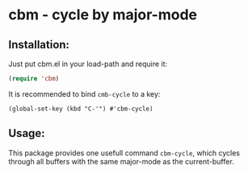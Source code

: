 # cbm - cycle by major-mode

## Installation:

Just put cbm.el in your load-path and require it:

```lisp
(require 'cbm)
```

It is recommended to bind `cmb-cycle` to a key:
```
(global-set-key (kbd "C-'") #'cbm-cycle)
```

## Usage:

This package provides one usefull command `cbm-cycle`, which cycles
through all buffers with the same major-mode as the current-buffer.
